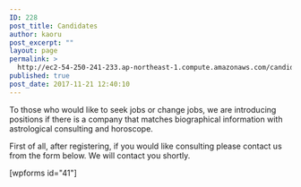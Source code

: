 ```yaml
---
ID: 228
post_title: Candidates
author: kaoru
post_excerpt: ""
layout: page
permalink: >
  http://ec2-54-250-241-233.ap-northeast-1.compute.amazonaws.com/candidates/
published: true
post_date: 2017-11-21 12:40:10
---
```

To those who would like to seek jobs or change jobs, we are introducing positions if there is a company that matches biographical information with astrological consulting and horoscope.

First of all, after registering, if you would like consulting please contact us from the form below. We will contact you shortly.

[wpforms id="41"]
